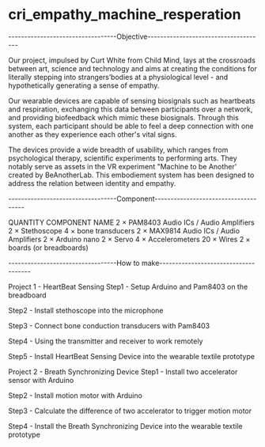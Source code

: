 # cri_empathy_machine_resperation
----------------------------------Objective-------------------------------------


Our project, impulsed by Curt White from Child Mind, lays at the crossroads between art, science 
and technology and aims at creating the conditions for literally stepping into strangers’bodies at
a physiological level - and hypothetically generating a sense of empathy. 

Our wearable devices are capable of sensing biosignals such as heartbeats and respiration,
exchanging this data between participants over a network, and providing biofeedback which
mimic these biosignals. Through this system, each participant should be able to feel a deep
connection with one another as they experience each other's vital signs. 

The devices provide a wide breadth of usability, which ranges from psychological therapy,
scientific experiments to performing arts. They notably serve as assets in the VR experiment
"Machine to be Another' created by BeAnotherLab. This embodiement system has been designed to
address the relation between identity and empathy. 


----------------------------------Component-------------------------------------


QUANTITY	 	COMPONENT NAME
2	×	PAM8403
Audio ICs / Audio Amplifiers
2	×	Stethoscope
4	×	bone transducers
2	×	MAX9814
Audio ICs / Audio Amplifiers
2	×	Arduino nano
2	×	Servo
4	×	Accelerometers
20	×	Wires
2	×	boards
(or breadboards)


----------------------------------How to make-------------------------------------


Project 1 - HeartBeat Sensing
Step1 - Setup Arduino and Pam8403 on the breadboard

Step2 - Install stethoscope into the microphone 

Step3 - Connect bone conduction transducers with Pam8403

Step4 - Using the transmitter and receiver to work remotely

Step5 - Install HeartBeat Sensing Device into the wearable textile prototype

Project 2 - Breath Synchronizing Device
Step1 -  Install two accelerator sensor with Arduino

Step2 - Install motion motor with Arduino

Step3 - Calculate the difference of two accelerator to  trigger motion motor

Step4 - Install the Breath Synchronizing Device into the wearable textile prototype
